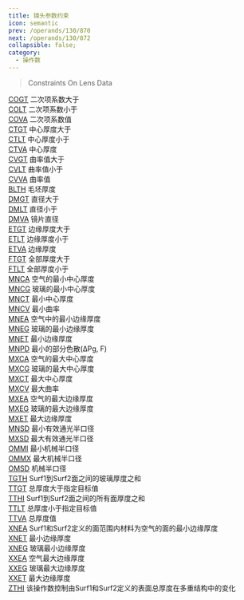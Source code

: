 ```yaml
---
title: 镜头参数约束
icon: semantic
prev: /operands/130/870
next: /operands/130/872
collapsible: false;
category:
  - 操作数
---
```


> Constraints On Lens Data

[COGT](COGT.md  "Zemax 操作数 COGT") 二次项系数大于<br />[COLT](COLT.md  "Zemax 操作数 COLT") 二次项系数小于<br />[COVA](COVA.md  "Zemax 操作数 COVA") 二次项系数值<br />[CTGT](CTGT.md  "Zemax 操作数 CTGT") 中心厚度大于<br />[CTLT](CTLT.md  "Zemax 操作数 CTLT") 中心厚度小于<br />[CTVA](CTVA.md  "Zemax 操作数 CTVA") 中心厚度<br />[CVGT](CVGT.md  "Zemax 操作数 CVGT") 曲率值大于<br />[CVLT](CVLT.md  "Zemax 操作数 CVLT") 曲率值小于<br />[CVVA](CVVA.md  "Zemax 操作数 CVVA") 曲率值<br />[BLTH](BLTH.md  "Zemax 操作数 BLTH") 毛坯厚度<br />[DMGT](DMGT.md  "Zemax 操作数 DMGT") 直径大于<br />[DMLT](DMLT.md  "Zemax 操作数 DMLT") 直径小于<br />[DMVA](DMVA.md  "Zemax 操作数 DMVA") 镜片直径<br />[ETGT](ETGT.md  "Zemax 操作数 ETGT") 边缘厚度大于<br />[ETLT](ETLT.md  "Zemax 操作数 ETLT") 边缘厚度小于<br />[ETVA](ETVA.md  "Zemax 操作数 ETVA") 边缘厚度<br />[FTGT](FTGT.md  "Zemax 操作数 FTGT") 全部厚度大于<br />[FTLT](FTLT.md  "Zemax 操作数 FTLT") 全部厚度小于<br />[MNCA](MNCA.md  "Zemax 操作数 MNCA") 空气的最小中心厚度<br />[MNCG](MNCG.md  "Zemax 操作数 MNCG") 玻璃的最小中心厚度<br />[MNCT](MNCT.md  "Zemax 操作数 MNCT") 最小中心厚度<br />[MNCV](MNCV.md  "Zemax 操作数 MNCV") 最小曲率<br />[MNEA](MNEA.md  "Zemax 操作数 MNEA") 空气中的最小边缘厚度<br />[MNEG](MNEG.md  "Zemax 操作数 MNEG") 玻璃的最小边缘厚度<br />[MNET](MNET.md  "Zemax 操作数 MNET") 最小边缘厚度<br />[MNPD](MNPD.md  "Zemax 操作数 MNPD") 最小的部分色散(ΔPg, F)<br />[MXCA](MXCA.md  "Zemax 操作数 MXCA") 空气的最大中心厚度<br />[MXCG](MXCG.md  "Zemax 操作数 MXCG") 玻璃的最大中心厚度<br />[MXCT](MXCT.md  "Zemax 操作数 MXCT") 最大中心厚度<br />[MXCV](MXCV.md  "Zemax 操作数 MXCV") 最大曲率<br />[MXEA](MXEA.md  "Zemax 操作数 MXEA") 空气的最大边缘厚度<br />[MXEG](MXEG.md  "Zemax 操作数 MXEG") 玻璃的最大边缘厚度<br />[MXET](MXET.md  "Zemax 操作数 MXET") 最大边缘厚度<br />[MNSD](MNSD.md  "Zemax 操作数 MNSD") 最小有效通光半口径<br />[MXSD](MXSD.md  "Zemax 操作数 MXSD") 最大有效通光半口径<br />[OMMI](OMMI.md  "Zemax 操作数 OMMI") 最小机械半口径<br />[OMMX](OMMX.md  "Zemax 操作数 OMMX") 最大机械半口径<br />[OMSD](OMSD.md  "Zemax 操作数 OMSD") 机械半口径<br />[TGTH](TGTH.md  "Zemax 操作数 TGTH") Surf1到Surf2面之间的玻璃厚度之和<br />[TTGT](TTGT.md  "Zemax 操作数 TTGT") 总厚度大于指定目标值<br />[TTHI](TTHI.md  "Zemax 操作数 TTHI") Surf1到Surf2面之间的所有面厚度之和<br />[TTLT](TTLT.md  "Zemax 操作数 TTLT") 总厚度小于指定目标值<br />[TTVA](TTVA.md  "Zemax 操作数 TTVA") 总厚度值<br />[XNEA](XNEA.md  "Zemax 操作数 XNEA") Surf1和Surf2定义的面范围内材料为空气的面的最小边缘厚度<br />[XNET](XNET.md  "Zemax 操作数 XNET") 最小边缘厚度<br />[XNEG](XNEG.md  "Zemax 操作数 XNEG") 玻璃最小边缘厚度<br />[XXEA](XXEA.md  "Zemax 操作数 XXEA") 空气最大边缘厚度<br />[XXEG](XXEG.md  "Zemax 操作数 XXEG") 玻璃最大边缘厚度<br />[XXET](XXET.md  "Zemax 操作数 XXET") 最大边缘厚度<br />[ZTHI](ZTHI.md  "Zemax 操作数 ZTHI") 该操作数控制由Surf1和Surf2定义的表面总厚度在多重结构中的变化<br />